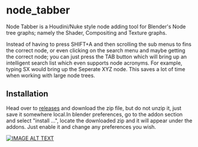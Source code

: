 # node_tabber

Node Tabber is a Houdini/Nuke style node adding tool for Blender's Node tree graphs; namely the Shader, Compositing and Texture graphs.

Instead of having to press SHIFT+A and then scrolling the sub menus to fins the correct node, or even clicking on the search menu and maybe getting the correct node; you can just press the TAB button which will bring up an intelligent search list which even supports node acronyms. For example, typing SX would bring up the Seperate XYZ node.
This saves a lot of time when working with large node trees.

## Installation

Head over to [releases](https://github.com/jiggymoon69/node_tabber/releases) and download the zip file, but do not unzip it, just save it somewhere local.In blender preferences, go to the addon section and select "install ...", locate the downloaded zip and it will appear under the addons. Just enable it and change any preferences you wish. 


[![IMAGE ALT TEXT](https://user-images.githubusercontent.com/48856925/95994231-54459f00-0e30-11eb-95b2-0fbbf1770121.png)](https://www.youtube.com/watch?v=Dd6lQCX4x3U "Preview 0.1.3")

